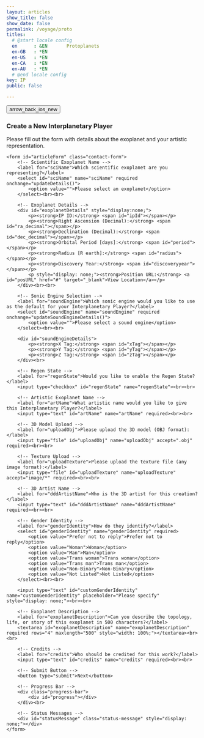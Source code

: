 ```yaml
---
layout: articles
show_title: false
show_date: false
permalink: /voyage/proto
titles:
  # @start locale config
  en      : &EN       Protoplanets
  en-GB   : *EN
  en-US   : *EN
  en-CA   : *EN
  en-AU   : *EN
  # @end locale config
key: IP
public: false

---
```


<div class="form-container">
    <div class="button-container">
        <div class="back-button-container">
            <a href="/voyage" title="Back to Voyage">
                <button id="backButton" class="btn button--outline-primary button--circle">
                    <span class="material-symbols-outlined">arrow_back_ios_new</span>
                </button>
            </a>
        </div>
         </div>
    <h3>Create a New Interplanetary Player</h3>
    <p>Please fill out the form with details about the exoplanet and your artistic representation.</p>

    <form id="articleForm" class="contact-form">
        <!-- Scientific Exoplanet Name -->
        <label for="sciName">Which scientific exoplanet are you representing?</label>
        <select id="sciName" name="sciName" required onchange="updateDetails()">
            <option value="">Please select an exoplanet</option>
        </select><br><br>

        <!-- Exoplanet Details -->
        <div id="exoplanetDetails" style="display:none;">
            <p><strong>IP ID:</strong> <span id="ipId"></span></p> 
            <p><strong>Right Ascension (Decimal):</strong> <span id="ra_decimal"></span></p>
            <p><strong>Declination (Decimal):</strong> <span id="dec_decimal"></span></p>
            <p><strong>Orbital Period [days]:</strong> <span id="period"></span></p>
            <p><strong>Radius [R earth]:</strong> <span id="radius"></span></p>
            <p><strong>Discovery Year:</strong> <span id="discoveryyear"></span></p>
            <p style="display: none;"><strong>Position URL:</strong> <a id="posURL" href="#" target="_blank">View Location</a></p>
        </div><br><br>

        <!-- Sonic Engine Selection -->
        <label for="soundEngine">Which sonic engine would you like to use as the default for your Interplanetary Player?</label>
        <select id="soundEngine" name="soundEngine" required onchange="updateSoundEngineDetails()">
            <option value="">Please select a sound engine</option>
        </select><br><br>

        <div id="soundEngineDetails">
            <p><strong>X Tag:</strong> <span id="xTag"></span></p>
            <p><strong>Y Tag:</strong> <span id="yTag"></span></p>
            <p><strong>Z Tag:</strong> <span id="zTag"></span></p>
        </div><br>

        <!-- Regen State -->
        <label for="regenState">Would you like to enable the Regen State?</label>
        <input type="checkbox" id="regenState" name="regenState"><br><br>

        <!-- Artistic Exoplanet Name -->
        <label for="artName">What artistic name would you like to give this Interplanetary Player?</label>
        <input type="text" id="artName" name="artName" required><br><br>

        <!-- 3D Model Upload -->
        <label for="uploadObj">Please upload the 3D model (OBJ format):</label>
        <input type="file" id="uploadObj" name="uploadObj" accept=".obj" required><br><br>

        <!-- Texture Upload -->
        <label for="uploadTexture">Please upload the texture file (any image format):</label>
        <input type="file" id="uploadTexture" name="uploadTexture" accept="image/*" required><br><br>

        <!-- 3D Artist Name -->
        <label for="dddArtistName">Who is the 3D artist for this creation?</label>
        <input type="text" id="dddArtistName" name="dddArtistName" required><br><br>

        <!-- Gender Identity -->
        <label for="genderIdentity">How do they identify?</label>
        <select id="genderIdentity" name="genderIdentity" required>
            <option value="Prefer not to reply">Prefer not to reply</option>
            <option value="Woman">Woman</option>
            <option value="Man">Man</option>
            <option value="Trans woman">Trans woman</option>
            <option value="Trans man">Trans man</option>
            <option value="Non-Binary">Non-Binary</option>
            <option value="Not Listed">Not Listed</option>
        </select><br><br>

        <input type="text" id="customGenderIdentity" name="customGenderIdentity" placeholder="Please specify" style="display: none;"><br><br>

        <!-- Exoplanet Description -->
        <label for="exoplanetDescription">Can you describe the topology, life, or story of this exoplanet in 500 characters?</label>
        <textarea id="exoplanetDescription" name="exoplanetDescription" required rows="4" maxlength="500" style="width: 100%;"></textarea><br><br>

        <!-- Credits -->
        <label for="credits">Who should be credited for this work?</label>
        <input type="text" id="credits" name="credits" required><br><br>

        <!-- Submit Button -->
        <button type="submit">Next</button>

        <!-- Progress Bar -->
        <div class="progress-bar">
            <div id="progress"></div>
        </div><br>

        <!-- Status Messages -->
        <div id="statusMessage" class="status-message" style="display: none;"></div>
    </form>
</div>

<script>

    let exoplanetData = {};

document.addEventListener('DOMContentLoaded', function() {
    // Fetch exoplanet data
    fetch('http://media.maar.world:3001/api/fetchExoplanetData')
        .then(response => response.json())
        .then(data => {
            console.log('Exoplanet data:', data);

            exoplanetData = data[0]; // Access the correct object inside the array
            populateExoplanetDropdown();
        })
        .catch(error => console.error('Error loading or parsing the exoplanet data:', error));

    // Fetch sound engine data
    fetch('http://media.maar.world:3001/api/fetchSonicEngineData')
        .then(response => response.json())
        .then(data => {
            console.log('Sonic Engine data:', data);

            soundEngineData = data[0]; // Adjust based on actual API response structure
            populateSoundEngineDropdown();
        })
        .catch(error => console.error('Error loading or parsing the sound engine data:', error));

    setupFormListeners();
    loadFormData();
});

function populateExoplanetDropdown() {
    const selectElement = document.getElementById('sciName');
    selectElement.innerHTML = '<option value="">Please select an exoplanet</option>';

    // Iterate over the keys in exoplanetData
    Object.keys(exoplanetData).forEach(ipId => {
        const exoplanet = exoplanetData[ipId];

        // Only add to the dropdown if artName is null or "null" (string)
        if (!exoplanet.artName || exoplanet.artName === 'null') {
            const option = document.createElement('option');
            option.value = ipId; // Set ipId as the value for the option
            option.textContent = `${ipId}: ${exoplanet.sciName}`; // Display ipId and sciName

            // Append the option to the select element
            selectElement.appendChild(option);
        }
    });
}
function populateSoundEngineDropdown() {
    const selectElement = document.getElementById('soundEngine');
    selectElement.innerHTML = '<option value="">Please select a sound engine</option>';

    Object.keys(soundEngineData).forEach(engineKey => {
        if (engineKey !== '_id') { // Ensure '_id' is not a key to skip
            const option = document.createElement('option');
            option.value = engineKey;
            option.textContent = engineKey; // Ensure this is what you want to display
            selectElement.appendChild(option);
        }
    });
}

function setupFormListeners() {
    const formElements = document.querySelectorAll('#articleForm input, #articleForm select, #articleForm textarea');
    formElements.forEach(element => {
        element.addEventListener('input', saveFormData);
    });

    document.getElementById('genderIdentity').addEventListener('change', function() {
        const customInput = document.getElementById('customGenderIdentity');
        customInput.style.display = this.value === 'Not Listed' ? 'inline-block' : 'none';
    });

    document.getElementById('articleForm').addEventListener('submit', function(event) {
        event.preventDefault();
        submitForm();
    });

    document.getElementById('sciName').addEventListener('change', updateDetails);
    document.getElementById('soundEngine').addEventListener('change', updateSoundEngineDetails);
}

function updateDetails() {
    const selectedIpId = document.getElementById('sciName').value;
    const detailsDiv = document.getElementById('exoplanetDetails');

    const exoplanet = exoplanetData[selectedIpId]; // Access exoplanet by ipId

    if (!selectedIpId || !exoplanet) {
        detailsDiv.style.display = 'none';
    } else {
        // Populate the details section with exoplanet data
        document.getElementById('ipId').textContent = selectedIpId;
        document.getElementById('ra_decimal').textContent = exoplanet.ra_decimal || 'N/A';
        document.getElementById('dec_decimal').textContent = exoplanet.dec_decimal || 'N/A';
        document.getElementById('period').textContent = exoplanet.period || 'N/A';
        document.getElementById('radius').textContent = exoplanet.radius || 'N/A';
        document.getElementById('discoveryyear').textContent = exoplanet.discoveryyear || 'N/A';
        detailsDiv.style.display = 'block';
    }
}

function updateSoundEngineDetails() {
    const selectedEngine = document.getElementById('soundEngine').value;

    if (selectedEngine === "") {
        document.getElementById('xTag').textContent = 'N/A';
        document.getElementById('yTag').textContent = 'N/A';
        document.getElementById('zTag').textContent = 'N/A';
    } else {
        const soundEngine = soundEngineData[selectedEngine];
        if (soundEngine) {
            document.getElementById('xTag').textContent = soundEngine.xTag || 'N/A';
            document.getElementById('yTag').textContent = soundEngine.yTag || 'N/A';
            document.getElementById('zTag').textContent = soundEngine.zTag || 'N/A';
        } else {
            document.getElementById('xTag').textContent = 'N/A';
            document.getElementById('yTag').textContent = 'N/A';
            document.getElementById('zTag').textContent = 'N/A';
        }
    }
}

function saveFormData() {
    const formData = {
        sciName: document.getElementById('sciName').value,
        soundEngine: document.getElementById('soundEngine').value,
        regenState: document.getElementById('regenState').checked,
        artName: document.getElementById('artName').value,
        dddArtistName: document.getElementById('dddArtistName').value,
        genderIdentity: document.getElementById('genderIdentity').value,
        customGenderIdentity: document.getElementById('customGenderIdentity').value,
        exoplanetDescription: document.getElementById('exoplanetDescription').value,
        credits: document.getElementById('credits').value
    };
    localStorage.setItem('protoFormData', JSON.stringify(formData));
}

function loadFormData() {
    const savedData = JSON.parse(localStorage.getItem('protoFormData'));
    if (savedData) {
        document.getElementById('sciName').value = savedData.sciName;
        document.getElementById('soundEngine').value = savedData.soundEngine;
        document.getElementById('regenState').checked = savedData.regenState;
        document.getElementById('artName').value = savedData.artName;
        document.getElementById('dddArtistName').value = savedData.dddArtistName;
        document.getElementById('genderIdentity').value = savedData.genderIdentity;
        document.getElementById('customGenderIdentity').value = savedData.customGenderIdentity;
        document.getElementById('exoplanetDescription').value = savedData.exoplanetDescription;
        document.getElementById('credits').value = savedData.credits;

        // Show custom gender identity field if "Not Listed" was selected
        if (savedData.genderIdentity === 'Not Listed') {
            document.getElementById('customGenderIdentity').style.display = 'inline-block';
        }
    }
}
function submitForm() {
    // Validate required fields
    const requiredFields = ['artName', 'sciName', 'exoplanetDescription', 'credits', 'soundEngine', 'dddArtistName'];
    for (let field of requiredFields) {
        const element = document.getElementById(field);
        if (!element.value) {
            alert(`Please fill out the ${field} field.`);
            return;
        }
    }

    // Ensure ipId is correctly filled before submission
    const ipId = document.getElementById('ipId').textContent;
    if (ipId === 'N/A' || !ipId) {
        alert('Invalid IP ID. Please ensure you have selected a valid exoplanet.');
        return;
    }

    // Disable the form to prevent further editing
    document.getElementById('articleForm').querySelectorAll('input, select, textarea, button').forEach(element => {
        element.disabled = true;
    });

    // Show the progress bar
    const progressBar = document.getElementById('progress');
    const statusMessage = document.getElementById('statusMessage');
    progressBar.style.width = '0%';
    statusMessage.style.display = 'none';
    statusMessage.classList.remove('error');

    // Upload files first
    const fileFormData = new FormData();
    fileFormData.append('ipId', ipId);
    fileFormData.append('uploadObj', document.getElementById('uploadObj').files[0]);
    fileFormData.append('uploadTexture', document.getElementById('uploadTexture').files[0]);
        // Fetch the userId from localStorage
    const userId = localStorage.getItem('userId');


    fetch('http://media.maar.world:3001/api/uploadModelFiles', {
        method: 'POST',
        body: fileFormData
    })
    .then(response => response.json())
    .then(fileData => {
        console.log('Files uploaded successfully:', fileData);

        // Now submit the rest of the form data
        const configData = {
            ownerId: userId,
            privacy: "private",
            ipId,
            artName: document.getElementById('artName').value,
            sciName: document.getElementById('sciName').selectedOptions[0].textContent.split(': ')[1], // Extract sciName
            ra_decimal: parseFloat(document.getElementById('ra_decimal').textContent),
            dec_decimal: parseFloat(document.getElementById('dec_decimal').textContent),
            period: parseFloat(document.getElementById('period').textContent),
            radius: parseFloat(document.getElementById('radius').textContent),
            discoveryyear: parseInt(document.getElementById('discoveryyear').textContent, 10),
            description: document.getElementById('exoplanetDescription').value,
            credits: document.getElementById('credits').value,
            soundEngine: document.getElementById('soundEngine').value,
            sonification: {
                regenState: document.getElementById('regenState').checked,
                regen1: 'data/sonification_1.min.json',  
                regen2: 'data/sonification_2.min.json',  
                regen3: 'data/sonification_3.min.json',  
                regen4: 'data/sonification_4.min.json',  
                regen5: 'data/sonification_5.min.json',  
                regen6: 'data/sonification_6.min.json',  
                regen7: 'data/sonification_7.min.json'   
            },
            ddd: {
                dddArtistName: document.getElementById('dddArtistName').value,
                textureURL: fileData.uploadTextureURL,
                objURL: fileData.uploadObjURL
            }
        };

        console.log('JSON data being sent:', JSON.stringify(configData));

        // Simulate a progress bar fill-up
        let progress = 0;
        const progressInterval = setInterval(() => {
            progress += 10;
            progressBar.style.width = progress + '%';
            if (progress >= 100) clearInterval(progressInterval);
        }, 100);

        // Use the correct endpoint to submit the configuration
        fetch('http://media.maar.world:3001/api/configIntPlayer', {
            method: 'POST',
            headers: {
                'Content-Type': 'application/json'
            },
            body: JSON.stringify(configData)
        })
        .then(response => {
            clearInterval(progressInterval); // Ensure the progress bar is full
            progressBar.style.width = '100%';
            if (!response.ok) {
                throw new Error('Failed to submit configuration');
            }
            return response.json();
        })
        .then(data => {
            console.log('Configuration submitted:', data);
            updateExoplanetArtName(configData.ipId, configData.artName);
        })
        .catch(error => {
            console.error('Failed to submit configuration:', error);
            statusMessage.textContent = 'Failed to submit configuration. Please try again.';
            statusMessage.classList.add('error');
            statusMessage.style.display = 'block';
            enableForm();
        });
    })
    .catch(error => {
        console.error('Failed to upload files:', error);
        statusMessage.textContent = 'Failed to upload files. Please try again.';
        statusMessage.classList.add('error');
        statusMessage.style.display = 'block';
        enableForm();
    });

    // Clear localStorage upon successful submission
    localStorage.removeItem('protoFormData');
}

// Function to update artistic name
function updateExoplanetArtName(ipId, artName) {
    console.log('Updating exoplanet artistic name for ipId:', ipId, 'artName:', artName);
    fetch('http://media.maar.world:3001/api/updateExoplanet', {
        method: 'POST',
        headers: {
            'Content-Type': 'application/json'
        },
        body: JSON.stringify({ ipId, artName })
    })
    .then(response => {
        if (!response.ok) {
            throw new Error('Failed to update artistic name');
        }
        return response.json();
    })
    .then(data => {
        if (data.artName) {
            console.log('Artistic name updated successfully:', data);
            const statusMessage = document.getElementById('statusMessage');
            statusMessage.textContent = 'Exoplanet artistic name updated successfully!';
            statusMessage.classList.remove('error');
            statusMessage.style.display = 'block';

            // Redirect to /voyage after successful update
            setTimeout(() => {
                window.location.href = '/voyage';
            }, 2000); // Adjust the delay if needed
        }
    })
    .catch(error => {
        console.error('Failed to update artistic name:', error);
        const statusMessage = document.getElementById('statusMessage');
        statusMessage.textContent = 'Failed to update exoplanet artistic name. Please try again.';
        statusMessage.classList.add('error');
        statusMessage.style.display = 'block';
        enableForm();
    });
}


// Function to enable the form again (used on error)
function enableForm() {
    document.getElementById('articleForm').querySelectorAll('input, select, textarea, button').forEach(element => {
        element.disabled = false;
    });

}


</script>
